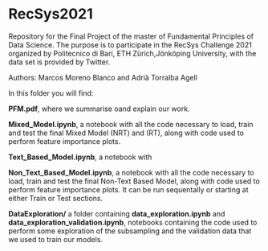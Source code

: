 # RecSys2021

Repository for the Final Project of the master of Fundamental Principles of Data Science. The purpose is to participate in the RecSys Challenge 2021  organized by Politecnico di Bari, ETH Zürich,Jönköping University, with the data set is provided by Twitter. 

Authors: Marcos Moreno Blanco and Adrià Torralba Agell

In this folder you will find:

**PFM.pdf**, where we summarise oand explain our work. 

**Mixed_Model.ipynb**, a notebook with all the code necessary to load, train and test the final Mixed Model (NRT) and (RT), along with code used to perform feature importance plots.

**Text_Based_Model.ipynb**, a notebook with

**Non_Text_Based_Model.ipynb**, a notebook with all the code necessary to load, train and test the final Non-Text Based Model, along with code used to perform feature importance plots. It can be run sequentally or starting at either Train or Test sections.

**DataExploration/** a folder containing **data_exploration.ipynb** and **data_exploration_validation.ipynb**, notebooks containing the code used to perform some exploration of the subsampling and the validation data that we used to train our models.
